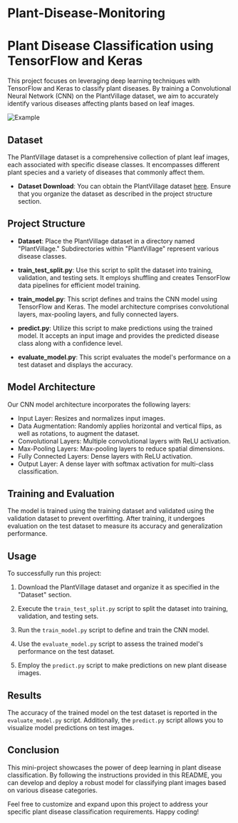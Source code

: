 # Plant-Disease-Monitoring
# Plant Disease Classification using TensorFlow and Keras

This project focuses on leveraging deep learning techniques with TensorFlow and Keras to classify plant diseases. By training a Convolutional Neural Network (CNN) on the PlantVillage dataset, we aim to accurately identify various diseases affecting plants based on leaf images.

![Example](images/plant_disease_example.png)

## Dataset

The PlantVillage dataset is a comprehensive collection of plant leaf images, each associated with specific disease classes. It encompasses different plant species and a variety of diseases that commonly affect them.

- **Dataset Download**: You can obtain the PlantVillage dataset [here](https://data.mendeley.com/datasets/tywbtsjrjv/1). Ensure that you organize the dataset as described in the project structure section.

## Project Structure

- **Dataset**: Place the PlantVillage dataset in a directory named "PlantVillage." Subdirectories within "PlantVillage" represent various disease classes.

- **train_test_split.py**: Use this script to split the dataset into training, validation, and testing sets. It employs shuffling and creates TensorFlow data pipelines for efficient model training.

- **train_model.py**: This script defines and trains the CNN model using TensorFlow and Keras. The model architecture comprises convolutional layers, max-pooling layers, and fully connected layers.

- **predict.py**: Utilize this script to make predictions using the trained model. It accepts an input image and provides the predicted disease class along with a confidence level.

- **evaluate_model.py**: This script evaluates the model's performance on a test dataset and displays the accuracy.

## Model Architecture

Our CNN model architecture incorporates the following layers:

- Input Layer: Resizes and normalizes input images.
- Data Augmentation: Randomly applies horizontal and vertical flips, as well as rotations, to augment the dataset.
- Convolutional Layers: Multiple convolutional layers with ReLU activation.
- Max-Pooling Layers: Max-pooling layers to reduce spatial dimensions.
- Fully Connected Layers: Dense layers with ReLU activation.
- Output Layer: A dense layer with softmax activation for multi-class classification.

## Training and Evaluation

The model is trained using the training dataset and validated using the validation dataset to prevent overfitting. After training, it undergoes evaluation on the test dataset to measure its accuracy and generalization performance.

## Usage

To successfully run this project:

1. Download the PlantVillage dataset and organize it as specified in the "Dataset" section.

2. Execute the `train_test_split.py` script to split the dataset into training, validation, and testing sets.

3. Run the `train_model.py` script to define and train the CNN model.

4. Use the `evaluate_model.py` script to assess the trained model's performance on the test dataset.

5. Employ the `predict.py` script to make predictions on new plant disease images.

## Results

The accuracy of the trained model on the test dataset is reported in the `evaluate_model.py` script. Additionally, the `predict.py` script allows you to visualize model predictions on test images.

## Conclusion

This mini-project showcases the power of deep learning in plant disease classification. By following the instructions provided in this README, you can develop and deploy a robust model for classifying plant images based on various disease categories.

Feel free to customize and expand upon this project to address your specific plant disease classification requirements. Happy coding!
